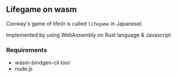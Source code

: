 ## Lifegame on wasm

Conway's game of life(it is called `lifegame` in Japanese)

Implemented by using WebAssembly on Rust language & Javascript

### Requirements

- wasm-bindgen-cli tool
- node.js
